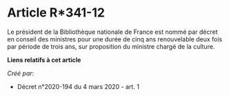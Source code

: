 # Article R*341-12

Le président de la Bibliothèque nationale de France est nommé par décret en conseil des ministres pour une durée de cinq ans
renouvelable deux fois par période de trois ans, sur proposition du ministre chargé de la culture.

**Liens relatifs à cet article**

_Créé par_:

  - Décret n°2020-194 du 4 mars 2020 - art. 1
